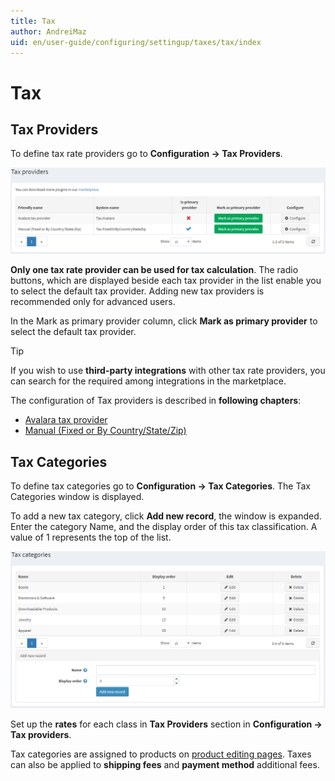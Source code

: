 ```yaml
---
title: Tax
author: AndreiMaz
uid: en/user-guide/configuring/settingup/taxes/tax/index
---
```


# Tax

## Tax Providers

To define tax rate providers go to **Configuration → Tax Providers**.

![Tax Providers](_static/index/tax-providers.png)

**Only one tax rate provider can be used for tax calculation**. The radio buttons, which are displayed beside each tax provider in the list enable you to select the default tax provider. Adding new tax providers is recommended only for advanced users.

In the Mark as primary provider column, click **Mark as primary provider** to select the default tax provider.

> [!TIP]
  > If you wish to use **third-party integrations** with other tax rate providers, you can search for the required among integrations in the marketplace.

The configuration of Tax providers is described in **following chapters**:

* [Avalara tax provider](xref:en/user-guide/configuring/setting-up/taxes/tax/methods/avalara)
* [Manual (Fixed or By Country/State/Zip)](xref:en/user-guide/configuring/setting-up/taxes/tax/methods/manual)

## Tax Categories

To define tax categories go to **Configuration → Tax Categories**. The Tax Categories window is displayed.

To add a new tax category, click **Add new record**, the window is expanded. Enter the category Name, and the display order of this tax classification. A value of 1 represents the top of the list.

![Tax Categories](_static/index/tax-categories.png)

Set up the **rates** for each class in **Tax Providers** section in **Configuration → Tax providers**.

Tax categories are assigned to products on [product editing pages](xref:en/user-guide/running/product-management/products/adding-products/index). Taxes can also be applied to **shipping fees** and **payment method** additional fees.
